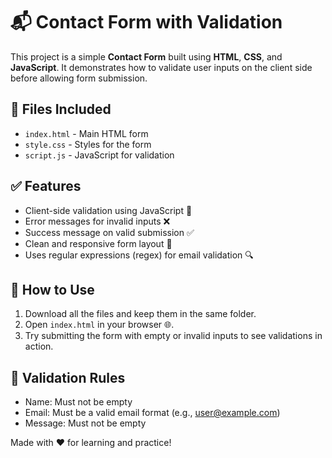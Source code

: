 # 📬 Contact Form with Validation

This project is a simple **Contact Form** built using **HTML**, **CSS**, and **JavaScript**. It demonstrates how to validate user inputs on the client side before allowing form submission.

## 📁 Files Included

- `index.html` - Main HTML form
- `style.css` - Styles for the form
- `script.js` - JavaScript for validation

## ✅ Features

- Client-side validation using JavaScript 🧠
- Error messages for invalid inputs ❌
- Success message on valid submission ✅
- Clean and responsive form layout 🎨
- Uses regular expressions (regex) for email validation 🔍

## 🚀 How to Use

1. Download all the files and keep them in the same folder.
2. Open `index.html` in your browser 🌐.
3. Try submitting the form with empty or invalid inputs to see validations in action.

## 🧪 Validation Rules

- Name: Must not be empty
- Email: Must be a valid email format (e.g., user@example.com)
- Message: Must not be empty

Made with ❤️ for learning and practice!
